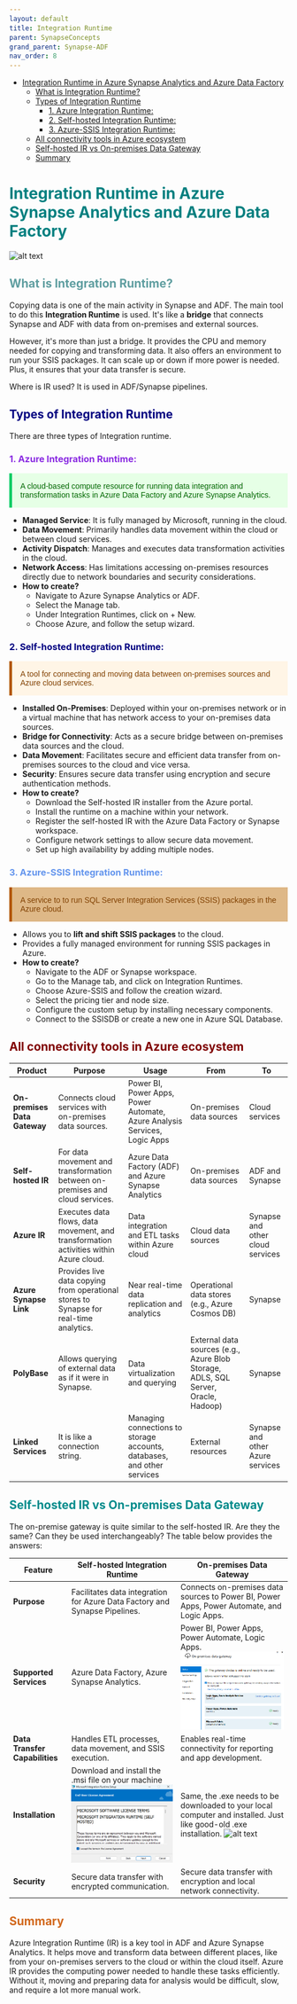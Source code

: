 ```yaml
---
layout: default
title: Integration Runtime
parent: SynapseConcepts
grand_parent: Synapse-ADF
nav_order: 8
---
```


- [Integration Runtime in Azure Synapse Analytics and Azure Data Factory](#integration-runtime-in-azure-synapse-analytics-and-azure-data-factory)
  - [What is Integration Runtime?](#what-is-integration-runtime)
  - [Types of Integration Runtime](#types-of-integration-runtime)
    - [1. Azure Integration Runtime:](#1-azure-integration-runtime)
    - [2. Self-hosted Integration Runtime:](#2-self-hosted-integration-runtime)
    - [3. Azure-SSIS Integration Runtime:](#3-azure-ssis-integration-runtime)
  - [All connectivity tools in Azure ecosystem](#all-connectivity-tools-in-azure-ecosystem)
  - [Self-hosted IR vs On-premises Data Gateway](#self-hosted-ir-vs-on-premises-data-gateway)
  - [Summary](#summary)

#  <span style="color: Teal">Integration Runtime in Azure Synapse Analytics and Azure Data Factory</span>

![alt text](images\IR.png)
## <span style="color: CadetBlue">What is Integration Runtime?</span>

Copying data is one of the main activity in Synapse and ADF. The main tool to do this **Integration Runtime** is used. It's like a **bridge** that connects Synapse and ADF with data from on-premises and external sources.

However, it's more than just a bridge. It provides the CPU and memory needed for copying and transforming data. It also offers an environment to run your SSIS packages. It can scale up or down if more power is needed. Plus, it ensures that your data transfer is secure.

Where is IR used? It is used in ADF/Synapse pipelines.

## <span style="color: Navy">Types of Integration Runtime</span>

There are three types of Integration runtime.

### <span style="color: BlueViolet">1. Azure Integration Runtime:</span>


<p style="color: #006600; font-family: 'Trebuchet MS', Helvetica, sans-serif; background-color: #e6ffe6; padding: 15px; border-left: 5px solid #00cc66;">
A cloud-based compute resource for running data integration and transformation tasks in Azure Data Factory and Azure Synapse Analytics.
</p>


- **Managed Service**: It is fully managed by Microsoft, running in the cloud.
- **Data Movement**: Primarily handles data movement within the cloud or between cloud services.
- **Activity Dispatch**: Manages and executes data transformation activities in the cloud.
- **Network Access**: Has limitations accessing on-premises resources directly due to network boundaries and security considerations.
- **How to create?**
   - Navigate to Azure Synapse Analytics or ADF.
   - Select the Manage tab.
   - Under Integration Runtimes, click on + New.
   - Choose Azure, and follow the setup wizard.

### <span style="color: Navy">2. Self-hosted Integration Runtime:</span>
 <p style="color: #804000; font-family: 'Trebuchet MS', Helvetica, sans-serif; background-color: #fff5e6; padding: 15px; border-left: 5px solid #b35900;">
A tool for connecting and moving data between on-premises sources and Azure cloud services.
</p>
 

  - **Installed On-Premises**: Deployed within your on-premises network or in a virtual machine that has network access to your on-premises data sources.
  - **Bridge for Connectivity**: Acts as a secure bridge between on-premises data sources and the cloud.
  - **Data Movement**: Facilitates secure and efficient data transfer from on-premises sources to the cloud and vice versa.
  - **Security**: Ensures secure data transfer using encryption and secure authentication methods.
  - **How to create?**
    - Download the Self-hosted IR installer from the Azure portal.
    - Install the runtime on a machine within your network.
    - Register the self-hosted IR with the Azure Data Factory or Synapse workspace.
    - Configure network settings to allow secure data movement.
    - Set up high availability by adding multiple nodes.

### <span style="color: CornflowerBlue">3. Azure-SSIS Integration Runtime:</span>

 <p style="color: #804000; font-family: 'Trebuchet MS', Helvetica, sans-serif; background-color: BurlyWood; padding: 15px; border-left: 5px solid #b35900;">
A service to to run SQL Server Integration Services (SSIS) packages in the Azure cloud.
</p>



   - Allows you to **lift and shift SSIS packages** to the cloud.
   - Provides a fully managed environment for running SSIS packages in Azure.
   - **How to create?**
     - Navigate to the ADF or Synapse workspace.
     - Go to the Manage tab, and click on Integration Runtimes.
     - Choose Azure-SSIS and follow the creation wizard.
     - Select the pricing tier and node size.
     - Configure the custom setup by installing necessary components.
     - Connect to the SSISDB or create a new one in Azure SQL Database.

## <span style="color: Maroon">All connectivity tools in Azure ecosystem</span>


| **Product**                         | **Purpose**                                                                                           | **Usage**                                                                | **From**                    | **To**                       |
|-------------------------------------|-------------------------------------------------------------------------------------------------------|-------------------------------------------------------------------------|-----------------------------|------------------------------|
| **On-premises Data Gateway**        | Connects cloud services with on-premises data sources.                                        | Power BI, Power Apps, Power Automate, Azure Analysis Services, Logic Apps| On-premises data sources    | Cloud services               |
| **Self-hosted IR** | For data movement and transformation between on-premises and cloud services.                       | Azure Data Factory (ADF) and Azure Synapse Analytics                     | On-premises data sources    | ADF and Synapse              |
| **Azure IR**  | Executes data flows, data movement, and transformation activities within Azure cloud.                   | Data integration and ETL tasks within Azure cloud                        | Cloud data sources          | Synapse and other cloud services |
| **Azure Synapse Link**              | Provides live data copying from operational stores to Synapse for real-time analytics.                  | Near real-time data replication and analytics                            | Operational data stores (e.g., Azure Cosmos DB) | Synapse                    |
| **PolyBase**                        | Allows querying of external data as if it were in Synapse.                                             | Data virtualization and querying                                        | External data sources (e.g., Azure Blob Storage, ADLS, SQL Server, Oracle, Hadoop) | Synapse                    |
| **Linked Services**                 | It is like a connection string.                     | Managing connections to storage accounts, databases, and other services | External resources          | Synapse and other Azure services |

## <span style="color: DarkCyan">Self-hosted IR vs On-premises Data Gateway</span>

The on-premise gateway is quite similar to the self-hosted IR. Are they the same? Can they be used interchangeably? The table below provides the answers:

| Feature                         | Self-hosted Integration Runtime                               | On-premises Data Gateway                                   |
|---------------------------------|--------------------------------------------------------------|-----------------------------------------------------------|
| **Purpose**                     | Facilitates data integration for Azure Data Factory and Synapse Pipelines. | Connects on-premises data sources to Power BI, Power Apps, Power Automate, and Logic Apps. |
| **Supported Services**          | Azure Data Factory, Azure Synapse Analytics.                 | Power BI, Power Apps, Power Automate, Logic Apps. ![alt text](images\image-1.png)        |
| **Data Transfer Capabilities**  | Handles ETL processes, data movement, and SSIS execution. | Enables real-time connectivity for reporting and app development. |
| **Installation**                | Download and install the .msi file  on your machine ![alt text](images\image-2.png)|Same, the .exe needs to be downloaded to your local computer and installed. Just like good-old .exe installation. ![alt text](image.png)|
| **Security**                    | Secure data transfer with encrypted communication.           | Secure data transfer with encryption and local network connectivity. |

## <span style="color: Chocolate">Summary</span>

Azure Integration Runtime (IR) is a key tool in ADF and Azure Synapse Analytics. It helps move and transform data between different places, like from your on-premises servers to the cloud or within the cloud itself. Azure IR provides the computing power needed to handle these tasks efficiently. Without it, moving and preparing data for analysis would be difficult, slow, and require a lot more manual work.